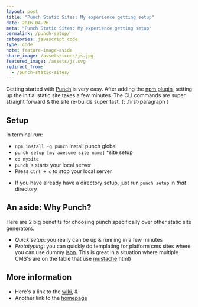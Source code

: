 ```yaml
---
layout: post
title: "Punch Static Sites: My experience getting setup"
date: 2016-04-26
meta: "Punch Static Sites: My experience getting setup"
permalink: /punch-setup/
categories: javascript code
type: code
note: feature-image-aside
share_image: /assets/icons/js.jpg
featured_image: /assets/js.svg
redirect_from:
  - /punch-static-sites/
---
```


Getting started with [Punch](//laktek.github.io/punch/) is very easy. After adding the [npm plugin](//www.npmjs.com/package/punch), setting up the initial static site takes a few minutes. The CLI commands are super straight forward & the site re-builds super fast.
{: .first-paragraph }

## Setup

In terminal run:

- `npm install -g punch` Install punch global
- `punch setup [my awesome site name]` *site setup
- `cd mysite` 
- `punch s` starts your local server
- Press `ctrl + c` to stop your local server

* If you have already have a directory setup, just run `punch setup` in _that_ directory

## An aside: Why Punch?

Here are 2 big benefits for choosing punch specifically over other static site generators.

- *Quick setup*: you really can be up & running in a few minutes
- *Prototyping*: you can quickly do templating for platform cms sites where you can use dummy [json](//www.json.org/). This is great in a situation where multiple CMS's are on the table that use [mustache](//mustache.github.io/mustache.5).html)

## More information

- Here's a link to the [wiki](//github.com/laktek/punch/wiki), &
- Another link to the [homepage](//laktek.github.io/punch/)



